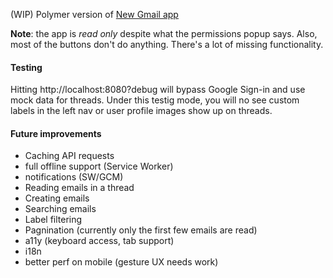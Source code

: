 (WIP) Polymer version of [New Gmail app](http://gmailblog.blogspot.com/2014/11/a-more-modern-gmail-app-for-android.html)

**Note**: the app is *read only* despite what the permissions popup says. Also, most of the buttons don't do anything. There's a lot of missing functionality.

#### Testing

Hitting http://localhost:8080?debug will bypass Google Sign-in and use mock data for threads. Under this
testig mode, you will no see custom labels in the left nav or user profile images show up on threads.

#### Future improvements

- Caching API requests
- full offline support (Service Worker)
- notifications (SW/GCM)
- Reading emails in a thread
- Creating emails
- Searching emails
- Label filtering
- Pagnination (currently only the first few emails are read)
- a11y (keyboard access, tab support)
- i18n
- better perf on mobile (gesture UX needs work)
